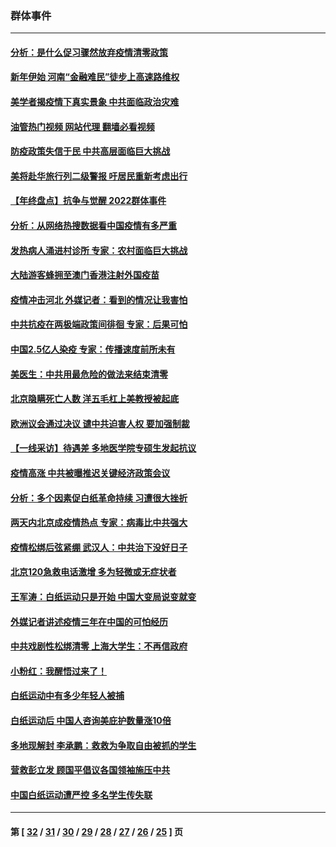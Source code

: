 ### 群体事件
---
#### [分析：是什么促习骤然放弃疫情清零政策](../../pages/ncid279/n13899652.md?01060045) 
#### [新年伊始 河南“金融难民”徒步上高速路维权](../../pages/ncid279/n13897842.md?01060045) 
#### [美学者揭疫情下真实景象 中共面临政治灾难](../../pages/ncid279/n13896569.md?01060045) 
#### [油管热门视频 网站代理 翻墙必看视频](http://138.2.39.72:81/youtube.html?epic-marker?01060045)
#### [防疫政策失信于民 中共高层面临巨大挑战](../../pages/ncid279/n13894627.md?01060045) 
#### [美将赴华旅行列二级警报 吁居民重新考虑出行](../../pages/ncid279/n13894518.md?01060045) 
#### [【年终盘点】抗争与觉醒 2022群体事件](../../pages/ncid279/n13888314.md?01060045) 
#### [分析：从网络热搜数据看中国疫情有多严重](../../pages/ncid279/n13893186.md?01060045) 
#### [发热病人涌进村诊所 专家：农村面临巨大挑战](../../pages/ncid279/n13892271.md?01060045) 
#### [大陆游客蜂拥至澳门香港注射外国疫苗](../../pages/ncid279/n13892276.md?01060045) 
#### [疫情冲击河北 外媒记者：看到的情况让我害怕](../../pages/ncid279/n13891260.md?01060045) 
#### [中共抗疫在两极端政策间徘徊 专家：后果可怕](../../pages/ncid279/n13891235.md?01060045) 
#### [中国2.5亿人染疫 专家：传播速度前所未有](../../pages/ncid279/n13890708.md?01060045) 
#### [美医生：中共用最危险的做法来结束清零](../../pages/ncid279/n13889983.md?01060045) 
#### [北京隐瞒死亡人数 洋五毛杠上美教授被起底](../../pages/ncid279/n13886904.md?01060045) 
#### [欧洲议会通过决议 谴中共迫害人权 要加强制裁](../../pages/ncid279/n13885670.md?01060045) 
#### [【一线采访】待遇差 多地医学院专硕生发起抗议](../../pages/ncid279/n13883914.md?01060045) 
#### [疫情高涨 中共被曝推迟关键经济政策会议](../../pages/ncid279/n13884170.md?01060045) 
#### [分析：多个因素促白纸革命持续 习遭很大挫折](../../pages/ncid279/n13872455.md?01060045) 
#### [两天内北京成疫情热点 专家：病毒比中共强大](../../pages/ncid279/n13883440.md?01060045) 
#### [疫情松绑后弦紧绷 武汉人：中共治下没好日子](../../pages/ncid279/n13882348.md?01060045) 
#### [北京120急救电话激增 多为轻微或无症状者](../../pages/ncid279/n13882340.md?01060045) 
#### [王军涛：白纸运动只是开始 中国大变局说变就变](../../pages/ncid279/n13882183.md?01060045) 
#### [外媒记者讲述疫情三年在中国的可怕经历](../../pages/ncid279/n13881853.md?01060045) 
#### [中共戏剧性松绑清零 上海大学生：不再信政府](../../pages/ncid279/n13880836.md?01060045) 
#### [小粉红：我醒悟过来了！](../../pages/ncid279/n13881756.md?01060045) 
#### [白纸运动中有多少年轻人被捕](../../pages/ncid279/n13881065.md?01060045) 
#### [白纸运动后 中国人咨询美庇护数量涨10倍](../../pages/ncid279/n13881172.md?01060045) 
#### [多地现解封 李承鹏：救救为争取自由被抓的学生](../../pages/ncid279/n13876918.md?01060045) 
#### [营救彭立发 顾国平倡议各国领袖施压中共](../../pages/ncid279/n13878701.md?01060045) 
#### [中国白纸运动遭严控 多名学生传失联](../../pages/ncid279/n13878652.md?01060045) 

---
#### 第 [ [32](./32.md?01060045) / [31](./31.md?01060045) / [30](./30.md?01060045) / [29](./29.md?01060045) / [28](./28.md?01060045) / [27](./27.md?01060045) / [26](./26.md?01060045) / [25](./25.md?01060045) ] 页
